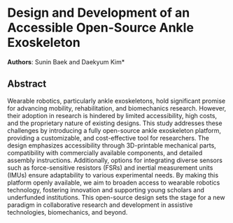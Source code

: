 # Design and Development of an Accessible Open-Source Ankle Exoskeleton

**Authors**: Sunin Baek and Daekyum Kim*
 



## Abstract
Wearable robotics, particularly ankle exoskeletons, hold significant promise for advancing mobility, rehabilitation, and biomechanics research. However, their adoption in research is hindered by limited accessibility, high costs, and the proprietary nature of existing designs. This study addresses these challenges by introducing a fully open-source ankle exoskeleton platform, providing a customizable, and cost-effective tool for researchers. The design emphasizes accessibility through 3D-printable mechanical parts, compatibility with commercially available components, and detailed assembly instructions. Additionally, options for integrating diverse sensors such as force-sensitive resistors (FSRs) and inertial measurement units (IMUs) ensure adaptability to various experimental needs. By making this platform openly available, we aim to broaden access to wearable robotics technology, fostering innovation and supporting young scholars and underfunded institutions. This open-source design sets the stage for a new paradigm in collaborative research and development in assistive technologies, biomechanics, and beyond.

